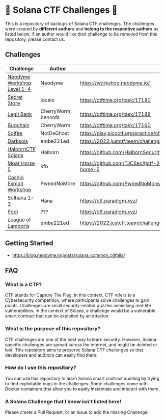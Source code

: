 # 🚩 Solana CTF Challenges 🚩

This is a repository of backups of Solana CTF challenges. 
The challenges were created by **different authors** and **belong to the respective authors** as listed below.
If an author would like their challenge to be removed from this repository, please contact us.


## Challenges
| Challenge | Author | Link |
| --- | --- | --- |
| [Neodyme Workshop Level 1-4](neodyme-breakpoint-workshop/level1/) | Neodyme | https://workshop.neodyme.io/ |
| [Secret Store](allesctf21/secret-store/) | localo | https://ctftime.org/task/17180 | 
| [Legit Bank](allesctf21/legit-bank/) | CherryWorm, bennofs | https://ctftime.org/task/17188 |
| [Bugchain](allesctf21/bugchain/) | CherryWorm | https://ctftime.org/task/17160 | 
| [Solfire](solfire/) | NotDeGhost | https://play.picoctf.org/practice/challenge/302?originalEvent=70&page=6 | 
| [Darksols](darksols/) | embe221ed | https://2022.justctf.team/challenges/40 | 
| [HalbornCTF Solana](HalbornCTF_Rust_Solana/) | Halborn | https://github.com/HalbornSecurity/CTFs/tree/master/HalbornCTF_Rust_Solana |
| [Moar Horse 5](moar-horse-5/) | kfb | https://github.com/TJCSec/tjctf-2022-challenges/tree/master/pwn/moar-horse-5 |
| [Cashio Exploit Workshop](cashio-exploit-workshop/) |PwnedNoMore| https://github.com/PwnedNoMore/cashio-exploit-workshop |
| [Solhana 1-3](solhana-ctf/) | Hana | https://ctf.paradigm.xyz/ |
| [Pool](pool/) | ??? | https://ctf.paradigm.xyz/ |
| [League of Lamports](league-of-lamports/) | embe221ed | https://2022.justctf.team/challenges/53 |



## Getting Started
- https://blog.neodyme.io/posts/solana_common_pitfalls/

## FAQ
### What is a CTF?
CTF stands for Capture The Flag. In this context, CTF refers to a Cybersecurity
competition, where participants solve challenges to gain points. Challenges are
small security-related puzzles mimicking real-life vulnerabilities. In the
context of Solana, a challenge would be a vulnerable smart contract that can be
exploited by an attacker.

### What is the purpose of this repository?
CTF challenges are one of the best way to learn security. However, Solana-specific
challenges are spread across the internet, and might be deleted or lost. This
repository aims to preserve Solana CTF challenges so that developers and
auditors can easily find them.

### How do I use this repository?
You can use this repository to learn Solana smart contract auditing by trying
to find exploitable bugs in the challenges. Some challenges come with Docker
containers that allow you to easily instantiate and interact with them.

### A Solana Challenge that I know isn't listed here!
Please create a Pull Request, or an Issue to add the missing Challenge!

### 
